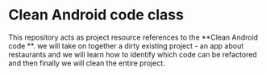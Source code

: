 # Clean Android code class

This repository acts as project resource references to the **Clean Android code **.
we will take on together a dirty existing  project - an app about restaurants and we will learn 
how to identify which code can be refactored and then finally we will clean the entire project.